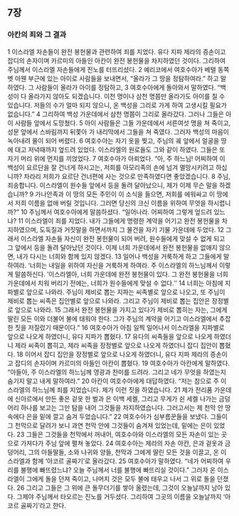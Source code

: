 ## 7장
### 아칸의 죄와 그 결과
1 이스라엘 자손들이 완전 봉헌물과 관련하여 죄를 지었다. 유다 지파 제라의 증손이고 잡디의 손자이며 카르미의 아들인 아칸이 완전 봉헌물을 차지하였던 것이다. 그리하여 주님께서 이스라엘 자손들에게 진노를 터뜨리셨다.
2 예리코에서 여호수아가 베텔 동쪽 벳 아웬 부근에 있는 아이로 사람들을 보내면서, “올라가 그 땅을 정탐하여라.” 하고 말하였다. 그 사람들이 올라가 아이를 정탐하고,
3 여호수아에게 돌아와서 말하였다. “백성이 다 올라가지 않아도 되겠습니다. 이천 명이나 삼천 명쯤만 올라가도 아이를 칠 수 있습니다. 저들의 수가 얼마 되지 않으니, 온 백성을 그리로 가게 하여 고생시킬 필요가 없습니다.”
4 그리하여 백성 가운데에서 삼천 명쯤이 그리로 올라갔다. 그러나 그들은 아이 사람들 앞에서 도망쳤다.
5 아이 사람들은 그들 가운데에서 서른여섯 명을 쳐 죽이고, 성문 앞에서 스바림까지 뒤쫓아 가 내리막에서 그들을 쳐 죽였다. 그러자 백성의 마음이 녹아내려 물이 되어 버렸다.
6 여호수아는 자기 옷을 찢고, 주님의 궤 앞에서 얼굴을 땅에 대고 저녁때까지 엎드려 있었다. 이스라엘의 원로들도 그와 같이 하였다. 그들은 또 자기 머리 위에 먼지를 끼얹었다.
7 여호수아가 아뢰었다. “아, 주 하느님! 어찌하여 이 백성이 요르단을 잘 건너게 하시고는, 저희를 아모리족의 손에 넘겨 멸망시키려고 하십니까? 차라리 저희가 요르단 건너편에 사는 것으로 만족하였다면 좋았겠습니다.
8 주님, 죄송합니다. 이스라엘이 원수들 앞에서 등을 돌려 달아났으니, 제가 이제 무슨 말을 하겠습니까?
9 가나안족과 이 땅의 모든 주민이 이 소식을 들으면, 저희를 에워싸고 이 땅에서 저희 이름을 없애 버릴 것입니다. 그러면 당신의 크신 이름을 위하여 무엇을 하시렵니까?”
10 주님께서 여호수아에게 말씀하셨다. “일어나라. 어찌하여 그렇게 엎드려 있느냐?
11 이스라엘이 죄를 지었다. 내가 그들에게 명령한 계약을 어기고 완전 봉헌물을 차지하였으며, 도둑질과 거짓말을 하면서까지 그 물건을 자기 기물 가운데에 두었다.
12 그래서 이스라엘 자손들 자신이 완전 봉헌물이 되어 버려, 원수들에게 맞설 수 없게 되고 그 앞에서 등을 돌려 달아났던 것이다. 이제 너희 가운데에서 완전 봉헌물을 없애지 않으면, 내가 다시는 너희와 함께 있지 않겠다.
13 일어나 백성을 거룩하게 하고 그들에게 말하여라. ‘너희는 내일을 위하여 자신을 거룩하게 하여라. 주 이스라엘의 하느님께서 이렇게 말씀하신다. ′이스라엘아, 너희 가운데에 완전 봉헌물이 있다. 그 완전 봉헌물을 너희 가운데에서 치워 버리기 전에는, 너희가 원수들에게 맞설 수 없다.′’
14 너희는 아침에 지파별로 앞으로 나와라. 주님이 제비로 뽑는 지파는 씨족별로 앞으로 나오고, 또 주님이 제비로 뽑는 씨족은 집안별로 앞으로 나와라. 그리고 주님이 제비로 뽑는 집안은 장정별로 앞으로 나와라.
15 그래서 완전 봉헌물을 가지고 있다가 제비로 뽑히는 자는, 그에게 딸린 모든 이와 더불어 불에 태워야 한다. 그가 주님의 계약을 어기고 이스라엘에서 추잡한 짓을 저질렀기 때문이다.”
16 여호수아가 아침 일찍 일어나서 이스라엘을 지파별로 앞으로 나오게 하였더니, 유다 지파가 뽑혔다.
17 유다의 씨족들을 앞으로 나오게 하였더니 제라 씨족이 뽑히고, 제라 씨족을 장정별로 앞으로 나오게 하였더니 잡디 집안이 뽑혔다.
18 이어서 잡디 집안을 장정별로 앞으로 나오게 하였더니, 유다 지파 제라의 증손이고 잡디의 손자이며 카르미의 아들인 아칸이 뽑혔다.
19 여호수아가 아칸에게 말하였다. “아들아, 주 이스라엘의 하느님께 영광과 찬미를 드려라. 그리고 네가 무엇을 하였는지 숨기지 말고 내게 말하여라.”
20 아칸이 여호수아에게 대답하였다. “저는 참으로 주 이스라엘의 하느님께 죄를 지었습니다. 제가 이런 짓을 하였습니다.
21 제가 전리품 가운데에 신아르에서 만든 좋은 겉옷 한 벌과 은 이백 세켈, 그리고 무게가 쉰 세켈 나가는 금덩어리 하나를 보고는 그만 탐을 내어 그것들을 차지하였습니다. 그러고서는 제 천막 안 땅속에다 은을 밑에 깔고 숨겨 두었습니다.”
22 여호수아가 심부름꾼들을 보냈다. 그들이 그 천막으로 달려가 보니 과연 천막 안에 그것들이 숨겨져 있었는데, 밑에는 은이 있었다.
23 그들은 그것들을 천막에서 꺼내어, 여호수아와 이스라엘의 모든 자손이 있는 곳으로 가져다가 주님 앞에 펼쳐 놓았다.
24 여호수아는 제라의 자손 아칸, 은과 겉옷과 금덩어리, 그의 아들딸들, 소와 나귀와 양들, 천막과 그에게 딸린 모든 것을 이끌고, 온 이스라엘과 함께 ‘아코르 골짜기’로 올라갔다.
25 여호수아가 말하였다. “네가 어찌하여 우리를 불행에 빠뜨렸느냐? 오늘 주님께서 너를 불행에 빠뜨리실 것이다.” 그러자 온 이스라엘이 그에게 돌을 던져 죽이고, 나머지 것은 모두 불에 태우고 나서 그 위로 돌을 던졌다.
26 그리고 그들은 그 위에 큰 돌무더기를 쌓아 올렸는데, 그것이 오늘날까지 남아 있다. 그제야 주님께서 타오르는 진노를 거두셨다. 그리하여 그곳의 이름을 오늘날까지 ‘아코르 골짜기’라고 한다.
